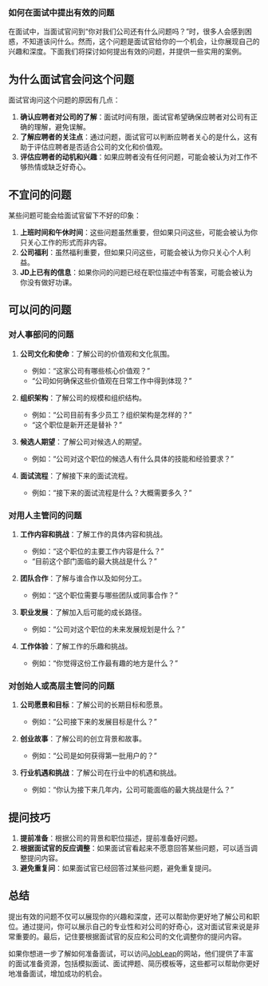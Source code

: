 ### 如何在面试中提出有效的问题

在面试中，当面试官问到“你对我们公司还有什么问题吗？”时，很多人会感到困惑，不知道该问什么。然而，这个问题是面试官给你的一个机会，让你展现自己的兴趣和深度。下面我们将探讨如何提出有效的问题，并提供一些实用的案例。

## 为什么面试官会问这个问题

面试官询问这个问题的原因有几点：

1. **确认应聘者对公司的了解**：面试时间有限，面试官希望确保应聘者对公司有正确的理解，避免误解。
2. **了解应聘者的关注点**：通过问题，面试官可以判断应聘者关心的是什么，这有助于评估应聘者是否适合公司的文化和价值观。
3. **评估应聘者的动机和兴趣**：如果应聘者没有任何问题，可能会被认为对工作不够热情或缺乏好奇心。

## 不宜问的问题

某些问题可能会给面试官留下不好的印象：

1. **上班时间和午休时间**：这些问题虽然重要，但如果只问这些，可能会被认为你只关心工作的形式而非内容。
2. **公司福利**：虽然福利重要，但如果只问这些，可能会被认为你只关心个人利益。
3. **JD上已有的信息**：如果你问的问题已经在职位描述中有答案，可能会被认为你没有做好功课。

## 可以问的问题

### 对人事部问的问题

1. **公司文化和使命**：了解公司的价值观和文化氛围。
   - 例如：“这家公司有哪些核心价值观？”
   - “公司如何确保这些价值观在日常工作中得到体现？”

2. **组织架构**：了解公司的规模和组织结构。
   - 例如：“公司目前有多少员工？组织架构是怎样的？”
   - “这个职位是新开还是替补？”

3. **候选人期望**：了解公司对候选人的期望。
   - 例如：“公司对这个职位的候选人有什么具体的技能和经验要求？”

4. **面试流程**：了解接下来的面试流程。
   - 例如：“接下来的面试流程是什么？大概需要多久？”

### 对用人主管问的问题

1. **工作内容和挑战**：了解工作的具体内容和挑战。
   - 例如：“这个职位的主要工作内容是什么？”
   - “目前这个部门面临的最大挑战是什么？”

2. **团队合作**：了解与谁合作以及如何分工。
   - 例如：“这个职位需要与哪些团队或同事合作？”

3. **职业发展**：了解加入后可能的成长路径。
   - 例如：“公司对这个职位的未来发展规划是什么？”

4. **工作体验**：了解工作的乐趣和挑战。
   - 例如：“你觉得这份工作最有趣的地方是什么？”

### 对创始人或高层主管问的问题

1. **公司愿景和目标**：了解公司的长期目标和愿景。
   - 例如：“公司接下来的发展目标是什么？”

2. **创业故事**：了解公司的创立背景和故事。
   - 例如：“公司是如何获得第一批用户的？”

3. **行业机遇和挑战**：了解公司在行业中的机遇和挑战。
   - 例如：“你认为接下来几年内，公司可能面临的最大挑战是什么？”

## 提问技巧

1. **提前准备**：根据公司的背景和职位描述，提前准备好问题。
2. **根据面试官的反应调整**：如果面试官看起来不愿意回答某些问题，可以适当调整提问内容。
3. **避免重复问**：如果面试官已经回答过某些问题，避免重复提问。

## 总结

提出有效的问题不仅可以展现你的兴趣和深度，还可以帮助你更好地了解公司和职位。通过提问，你可以展示自己的专业性和对公司的好奇心，这对面试官来说是非常重要的。最后，记住要根据面试官的反应和公司的文化调整你的提问内容。

如果你想进一步了解如何准备面试，可以访问[JobLeap](https://www.jobleap.cn)的网站，他们提供了丰富的面试准备资源，包括模拟面试、面试押题、简历模板等，这些都可以帮助你更好地准备面试，增加成功的机会。